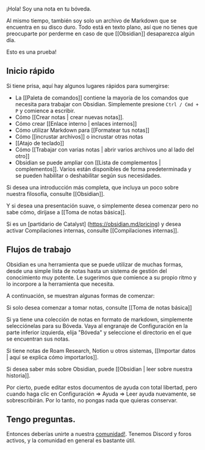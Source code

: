 ¡Hola! Soy una nota en tu bóveda.

Al mismo tiempo, también soy solo un archivo de Markdown que se encuentra en su disco duro. Todo está en texto plano, así que no tienes que preocuparte por perderme en caso de que [[Obsidian]] desaparezca algún día.

Esto es una prueba!

## Inicio rápido

Si tiene prisa, aquí hay algunos lugares rápidos para sumergirse:

- La [[Paleta de comandos]] contiene la mayoría de los comandos que necesita para trabajar con Obsidian. Simplemente presione `Ctrl / Cmd + P` y comience a escribir.
- Cómo [[Crear notas | crear nuevas notas]].
- Cómo crear [[Enlace interno | enlaces internos]]
- Cómo utilizar Markdown para [[Formatear tus notas]]
- Cómo [[incrustar archivos]] o incrustar otras notas
- [[Atajo de teclado]]
- Cómo [[Trabajar con varias notas | abrir varios archivos uno al lado del otro]]
- Obsidian se puede ampliar con [[Lista de complementos | complementos]]. Varios están disponibles de forma predeterminada y se pueden habilitar o deshabilitar según sus necesidades.


Si desea una introducción más completa, que incluya un poco sobre nuestra filosofía, consulte [[Obsidian]].

Y si desea una presentación suave, o simplemente desea comenzar pero no sabe cómo, diríjase a [[Toma de notas básica]].

Si es un [partidario de Catalyst] (https://obsidian.md/pricing) y desea activar Compilaciones internas, consulte [[Compilaciones internas]].

## Flujos de trabajo

Obsidian es una herramienta que se puede utilizar de muchas formas, desde una simple lista de notas hasta un sistema de gestión del conocimiento muy potente. Le sugerimos que comience a su propio ritmo y lo incorpore a la herramienta que necesita.

A continuación, se muestran algunas formas de comenzar:

Si solo desea comenzar a tomar notas, consulte [[Toma de notas básica]]

Si ya tiene una colección de notas en formato de markdown, simplemente selecciónelas para su Bóveda. Vaya al engranaje de Configuración en la parte inferior izquierda, elija "Bóveda" y seleccione el directorio en el que se encuentran sus notas.

Si tiene notas de Roam Research, Notion u otros sistemas, [[Importar datos | aquí se explica cómo importarlos]].

Si desea saber más sobre Obsidian, puede [[Obsidian | leer sobre nuestra historia]].

Por cierto, puede editar estos documentos de ayuda con total libertad, pero cuando haga clic en Configuración => Ayuda => Leer ayuda nuevamente, se sobrescribirán. Por lo tanto, no pongas nada que quieras conservar.

## Tengo preguntas.

Entonces deberías unirte a nuestra [comunidad!](https://obsidian.md/community). Tenemos Discord y foros activos, y la comunidad en general es bastante útil.